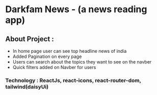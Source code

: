 # Darkfam News - (a news reading app)

## About Project : 
* In home page user can see top headline news of india
* Added Pagination on every page
* Users can search about the topics they want to see on the navber
* Quick filters added on Navber for users

### Technology : ReactJs, react-icons, react-router-dom, tailwind(daisyUi)